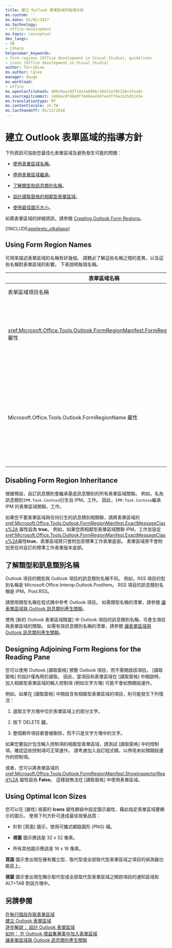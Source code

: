 ```yaml
---
title: 建立 Outlook 表單區域的指導方針
ms.custom: ''
ms.date: 02/02/2017
ms.technology:
- office-development
ms.topic: conceptual
dev_langs:
- VB
- CSharp
helpviewer_keywords:
- form regions [Office development in Visual Studio], guidelines
- icons [Office development in Visual Studio]
author: TerryGLee
ms.author: tglee
manager: douge
ms.workload:
- office
ms.openlocfilehash: d00c0aac83714e3a0906c38d13a705158cdfea9c
ms.sourcegitcommit: 1466ac0f49ebf7448ea4507ae3f79acb25d51d3e
ms.translationtype: MT
ms.contentlocale: zh-TW
ms.lasthandoff: 05/22/2018
---
```

# <a name="guidelines-for-creating-outlook-form-regions"></a>建立 Outlook 表單區域的指導方針
  下列資訊可協助您最佳化表單區域及避免發生可能的問題：  
  
-   [使用表單區域名稱](#UsingFormRegions)。  
  
-   [停用表單區域繼承](#DisablingInheritance)。  
  
-   [了解類型和訊息類別名稱](#ClassNames)。  
  
-   [設計讀取窗格的相鄰型表單區域](#ReadingPane)。  
  
-   [使用最佳圖示大小](#UsingOptimal)。  
  
 如需表單區域的詳細資訊，請參閱 [Creating Outlook Form Regions](../vsto/creating-outlook-form-regions.md)。  
  
 [!INCLUDE[appliesto_olkallapp](../vsto/includes/appliesto-olkallapp-md.md)]  
  
##  <a name="UsingFormRegions"></a> Using Form Region Names  
 可用來描述表單區域的名稱有好幾個。 請務必了解這些名稱之間的差異，以及這些名稱對表單區域的影響。 下表說明每個名稱。  
  
|表單區域名稱|描述|  
|----------------------|-----------------|  
|表單區域項目名稱|這個名稱是您在 [加入新項目]  對話方塊中為 [Outlook 表單區域]  指定的名稱。 這也是出現在方案總管 中表單區域程式碼檔的名稱。|  
|<xref:Microsoft.Office.Tools.Outlook.FormRegionManifest.FormRegionName%2A> 屬性|您會在 [新的 Outlook 表單區域精靈]  的 [提供描述文字和選取顯示設定]  頁面中指定這個名稱。 這個名稱會顯示為 [屬性]  視窗中的 **FormRegionName** 屬性。<br /><br /> 使用 <xref:Microsoft.Office.Tools.Outlook.FormRegionManifest.FormRegionName%2A> 屬性指定識別 Outlook 使用者介面 (UI) 中表單區域的標籤。 針對獨立型表單區域，這個名稱會顯示為 Outlook 項目之功能區上的按鈕。<br /><br /> 針對相鄰型表單區域，這個名稱會顯示為表單區域上方的標題文字。|  
|Microsoft.Office.Tools.Outlook.FormRegionName 屬性|當您將 [Outlook 表單區域]  項目加入專案時，Visual Studio 會將這個屬性設為表單區域的完整名稱。 預設的完整名稱是 VSTO 增益集名稱，再接一個點，後接表單區域名稱，例如 `OutlookAddIn1.FormRegion1`。<br /><br /> 這個完整名稱也會顯示為表單區域 Factory 類別頂端的屬性。<br /><br /> 使用 Microsoft.Office.Tools.Outlook.FormRegionName 屬性唯一識別所有 Outlook VSTO 增益集的表單區域。您無法變更 Microsoft.Office.Tools.Outlook.FormRegionName 屬性的值，藉由重新命名表單區域項目或變更<xref:Microsoft.Office.Tools.Outlook.FormRegionManifest.FormRegionName%2A>屬性。 若要變更此名稱，您必須修改表單區域程式碼檔案中的 Microsoft.Office.Tools.Outlook.FormRegionName 屬性。|  
  
##  <a name="DisablingInheritance"></a> Disabling Form Region Inheritance  
 根據預設，自訂訊息類別會繼承基底訊息類別的所有表單區域關聯。 例如，名為訊息類別`IPM.Task.Contoso`衍生自 IPM。工作。 因此，`IPM.Task.Contoso`繼承 IPM 的表單區域關聯。工作。  
  
 如果您不要表單區域與任何衍生的訊息類別相關聯，請將表單區域的 <xref:Microsoft.Office.Tools.Outlook.FormRegionManifest.ExactMessageClass%2A> 屬性設為 **true**。 例如，如果您將相鄰型表單區域關聯 IPM。工作並設定<xref:Microsoft.Office.Tools.Outlook.FormRegionManifest.ExactMessageClass%2A>屬性**true**，表單區域將只會附加至標準工作表單底部。 表單區域將不會附加至任何自訂的標準工作表單版本底部。  
  
##  <a name="ClassNames"></a> 了解類型和訊息類別名稱  
 Outlook 項目的類型與 Outlook 項目的訊息類別名稱不同。 例如，RSS 項目的型別名稱是 Microsoft.Office.Interop.Outlook.PostItem。 RSS 項目的訊息類別名稱是 IPM。Post.RSS。  
  
 請使用類型名稱在程式碼中參考 Outlook 項目。 如需類型名稱的清單，請參閱 [讓表單區域與 Outlook 訊息類別產生關聯](../vsto/associating-a-form-region-with-an-outlook-message-class.md)。  
  
 使用 [新的 Outlook 表單區域精靈]  中 Outlook 項目的訊息類別名稱，可產生項目與表單區域的關聯。 如需有效訊息類別名稱的清單，請參閱 [讓表單區域與 Outlook 訊息類別產生關聯](../vsto/associating-a-form-region-with-an-outlook-message-class.md)。  
  
##  <a name="ReadingPane"></a> Designing Adjoining Form Regions for the Reading Pane  
 您可以使用 Outlook [讀取窗格] 預覽 Outlook 項目，而不需開啟該項目。 [讀取窗格] 的設計僅為用於讀取。 因此，當項目和表單區域在 [讀取窗格] 中開啟時，加入相鄰型表單區域的輸入控制項 (例如文字方塊) 可能不會如預期般運作。  
  
 例如，如果在 [讀取窗格] 中開啟含有相鄰型表單區域的項目，則可能發生下列情況：  
  
1.  選取文字方塊中位於表單區域上的部分文字。  
  
2.  按下 DELETE 鍵。  
  
3.  整個郵件項目都會被刪除，而不只是文字方塊中的文字。  
  
 如果您要設計包含輸入控制項的相鄰型表單區域，請測試 [讀取窗格] 中的控制項，確認這些控制項可正常運作。 請考慮加入自訂程式碼，以停用未如預期般運作的控制項。  
  
 或者，您可以將表單區域的 <xref:Microsoft.Office.Tools.Outlook.FormRegionManifest.ShowInspectorRead%2A> 屬性設為 **False**。 這樣就無法在 [讀取窗格] 中使用表單區域。  
  
##  <a name="UsingOptimal"></a> Using Optimal Icon Sizes  
 您可以在 [屬性]  視窗的 **Icons** 屬性群組中設定圖示屬性，藉此指定表單區域要顯示的圖示。 使用下列方針可達成最佳視覺品質：  
  
-   針對 [頁面]  圖示，使用可攜式網路圖形 (PNG) 檔。  
  
-   **視窗** 圖示應該是 32 x 32 像素。  
  
-   所有其他圖示應該是 16 x 16 像素。  
  
 **頁面** 圖示會出現在擁有獨立型、取代型或全部取代型表單區域之項目的偵測器功能區上。  
  
 **視窗** 圖示會出現在顯示取代型或全部取代型表單區域之開啟項目的通知區域和 ALT+TAB 對話方塊中。  
  
## <a name="see-also"></a>另請參閱  
 [在執行階段存取表單區域](../vsto/accessing-a-form-region-at-run-time.md)   
 [建立 Outlook 表單區域](../vsto/creating-outlook-form-regions.md)   
 [逐步解說： 設計 Outlook 表單區域](../vsto/walkthrough-designing-an-outlook-form-region.md)   
 [如何： 在 Outlook 增益集專案中加入表單區域](../vsto/how-to-add-a-form-region-to-an-outlook-add-in-project.md)   
 [讓表單區域與 Outlook 訊息類別產生關聯](../vsto/associating-a-form-region-with-an-outlook-message-class.md)  
  
  